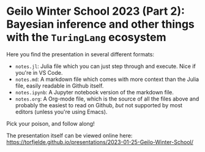 #  Geilo Winter School 2023 (Part 2): Bayesian inference and other things with the `TuringLang` ecosystem

Here you find the presentation in several different formats:
- `notes.jl`: Julia file which you can just step through and execute. Nice if you're in VS Code.
- `notes.md`: A markdown file which comes with more context than the Julia file, easily readable in Github itself.
- `notes.ipynb`: A Jupyter notebook version of the markdown file.
- `notes.org`: A Org-mode file, which is the source of all the files above and probably the easiest to read on Github, _but_ not supported by most editors (unless you're using Emacs).

Pick your poison, and follow along!

The presentation itself can be viewed online here: https://torfjelde.github.io/presentations/2023-01-25-Geilo-Winter-School/
